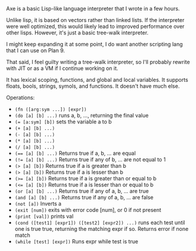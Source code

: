 Axe is a basic Lisp-like language interpreter that I wrote in a few hours.

Unlike lisp, it is based on vectors rather than linked lists.
If the interpreter were well optimized, this would likely lead to improved
performance over other lisps.  However, it's just a basic tree-walk interpreter.

I might keep expanding it at some point, I do want another scripting lang
that I can use on Plan 9.

That said, I feel guilty writing a tree-walk interpreter, so I'll probably
rewrite with JIT or as a VM if I continue working on it.

It has lexical scoping, functions, and global and local variables.
It supports floats, bools, strings, symols, and functions.
It doesn't have much else.

Operations:
- `(fn ([arg:sym ...]) [expr])`
- `(do [a] [b] ...)` runs a, b, ..., returning the final value
- `(= [a:sym] [b])` sets the variable a to b
- `(+ [a] [b] ...)`
- `(- [a] [b] ...)`
- `(* [a] [b] ...)`
- `(/ [a] [b] ...)`
- `(== [a] [b] ...)` Returns true if a, b, ... are equal
- `(!= [a] [b] ...)` Returns true if any of b, ... are not equal to 1
- `(> [a] [b])` Returns true if a is greater than b
- `(> [a] [b])` Returns true if a is lesser than b
- `(>= [a] [b])` Returns true if a is greater than or equal to b
- `(<= [a] [b])` Returns true if a is lesser than or equal to b
- `(or [a] [b] ...)` Returns true if any of a, b, ... are true
- `(and [a] [b] ...)` Returns true if any of a, b, ... are false
- `(not [a])` Inverts a
- `(exit [num])` exits with error code [num], or 0 if not present
- `(print [val])` prints val
- `(cond ([test1] [expr1]) ([test2] [expr2]) ...)` runs each test until one is true true, returning the matching expr if so.  Returns error if none match
- `(while [test] [expr])` Runs expr while test is true
